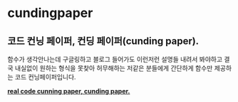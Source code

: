 # cundingpaper

<h2>코드 컨닝 페이퍼, 컨딩 페이퍼(cunding paper).</h2>
<p>함수가 생각안나는데 구글링하고 블로그 들어가도 이런저런 설명들 내려서 봐야하고 결국 내실없이 원하는 형식을 못찾아 허무해하는 저같은 분들에게 간단하게 함수만 제공하는 코드 컨닝페이퍼입니다.</p>

<u><strong>real code cunning paper, cunding paper.</strong></u>
